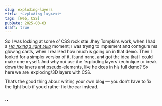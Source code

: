 ```yaml
---
slug: exploding-layers
title: "Exploding layers?"
tags: [Web, CSS]
pubDate: 2025-03-03
draft: true
---
```


So I was looking at some of CSS rock star Jhey Tompkins work, when I had a [_Hal fixing a light bulb_](https://www.youtube.com/watch?v=AbSehcT19u0&ab_channel=VinnieFarsheds) moment; I was trying to implement and configure his glowing cards, when I realized how much is going on in that demo. Then I looked for a simpler version of it, found none, and got the idea that I could make one myself. And why not use the ‘exploding layers’ technique to break down the layers and pseudo-elements, like he does in his full demo? So here we are, exploding/3D layers with CSS.

That’s the good thing about writing your own blog — you don’t have to fix the light bulb if you’d rather fix the car instead.

### ..
